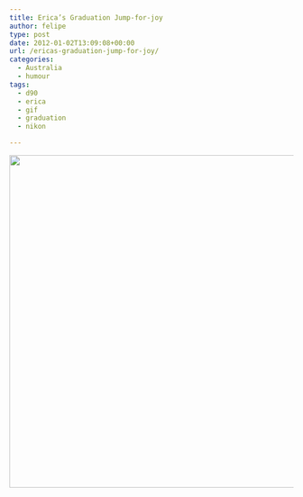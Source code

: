 ```yaml
---
title: Erica’s Graduation Jump-for-joy
author: felipe
type: post
date: 2012-01-02T13:09:08+00:00
url: /ericas-graduation-jump-for-joy/
categories:
  - Australia
  - humour
tags:
  - d90
  - erica
  - gif
  - graduation
  - nikon

---
```

[<img class="alignnone  wp-image-796" title="JumpingGraduationErica2" src="/blog/wp-content/uploads/2012/01/JumpingGraduationErica2.gif" alt="" width="532" height="591" srcset="/wp-content/uploads/2012/01/JumpingGraduationErica2.gif 665w, /wp-content/uploads/2012/01/JumpingGraduationErica2-269x300.gif 269w" sizes="(max-width: 532px) 100vw, 532px" />][1]

 [1]: /blog/wp-content/uploads/2012/01/JumpingGraduationErica2.gif